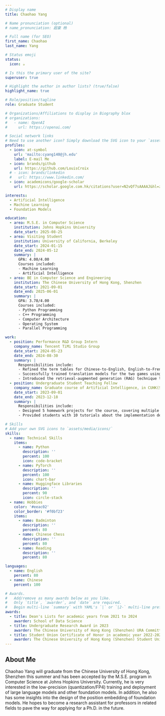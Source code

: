 ```yaml
---
# Display name
title: Chaohao Yang

# Name pronunciation (optional)
# name_pronunciation: 超豪 杨

# Full name (for SEO)
first_name: Chaohao
last_name: Yang

# Status emoji
status:
  icon: ☕️

# Is this the primary user of the site?
superuser: true

# Highlight the author in author lists? (true/false)
highlight_name: true

# Role/position/tagline
role: Graduate Student

# Organizations/Affiliations to display in Biography blox
# organizations:
#   - name: OpenAI
#     url: https://openai.com/

# Social network links
# Need to use another icon? Simply download the SVG icon to your `assets/media/icons/` folder.
profiles:
  - icon: at-symbol
    url: 'mailto:cyang140@jh.edu'
    label: E-mail Me
  - icon: brands/github
    url: https://github.com/LouisCroix
  # - icon: brands/linkedin
  #   url: https://www.linkedin.com/
  - icon: academicons/google-scholar
    url: https://scholar.google.com.hk/citations?user=N2vQf7sAAAAJ&hl=zh-CN&oi=ao

interests:
  - Artificial Intelligence
  - Machine Learning
  - Foundation Models

education:
  - area: M.S.E. in Computer Science
    institution: Johns Hopkins University
    date_start: 2025-08-25
  - area: Visiting Student
    institution: University of California, Berkeley
    date_start: 2024-01-15
    date_end: 2024-05-12
    summary: |
      GPA: 4.00/4.00
      Courses included:
      - Machine Learning
      - Artificial Intelligence
  - area: BE in Computer Science and Engineering
    institution: The Chinese University of Hong Kong, Shenzhen
    date_start: 2021-09-01
    date_end: 2025-06-01
    summary: |
      GPA: 3.78/4.00
      Courses included:
      - Python Programming
      - C++ Programming
      - Computer Architecture
      - Operating System
      - Parallel Programming

work:
  - position: Performance R&D Group Intern
    company_name: Tencent TiMi Studio Group
    date_start: 2024-05-23
    date_end: 2024-08-30
    summary: |
      Responsibilities include:
      - Refined the term tables for Chinese-to-English, English-to-French, and English-to-German translations to support the overseas release of Tencent's Honor of Kings (HOK) and Delta Force (DF)
      - Successfully trained translation models for the two games using Llama-3-70B, enhancing automation and efficiency in language localization for their international launches
      - Introduced the retrieval-augmented generation (RAG) technique to the models to address term translation challenges and improve model performance, achieving translation edit rates (TER) below 15 for HOK and below 10 for DF, in line with company targets
  - position: Undergraduate Student Teaching Fellow
    company_name: Graduate course of Artificial Intelligence, in CUHK(SZ)
    date_start: 2023-09-01
    date_end: 2023-12-18
    summary: |
      Responsibilities include:
      - Designed 5 homework projects for the course, covering multiple aspects including word embedding and pre-trained language models, and scored the completion of all 92 students in the course
      - Provided students with 10 tutorials about the implementation details of AI models covered in lectures

# Skills
# Add your own SVG icons to `assets/media/icons/`
skills:
  - name: Technical Skills
    items:
      - name: Python
        description: ''
        percent: 100
        icon: code-bracket
      - name: PyTorch
        description: ''
        percent: 100
        icon: chart-bar
      - name: Huggingface Libraries
        description: ''
        percent: 90
        icon: circle-stack
  - name: Hobbies
    color: '#eeac02'
    color_border: '#f0bf23'
    items:
      - name: Badminton
        description: ''
        percent: 80
      - name: Chinese Chess
        description: ''
        percent: 80
      - name: Reading
        description: ''
        percent: 80

languages:
  - name: English
    percent: 80
  - name: Chinese
    percent: 100

# Awards.
#   Add/remove as many awards below as you like.
#   Only `title`, `awarder`, and `date` are required.
#   Begin multi-line `summary` with YAML's `|` or `|2-` multi-line prefix and indent 2 spaces below.
awards:
  - title: Dean's Lists for academic years from 2021 to 2024
    awarder: School of Data Science
  - title: Undergraduate Research Award in 2023
    awarder: The Chinese University of Hong Kong (Shenzhen) URA Committee
  - title: Student Union Certificate of Honor in academic year 2022-2023
    awarder: The Chinese University of Hong Kong (Shenzhen) Student Union
---
```


## About Me

Chaohao Yang will graduate from the Chinese University of Hong Kong, Shenzhen this summer and has been accepted by the M.S.E. program in Computer Science at Johns Hopkins University. Currently, he is very interested in the low-precision (quantization/FP4) training and deployment of large language models and other foundation models. In addition, he also has some insights into the design of the position embedding of foundation models. He hopes to become a research assistant for professors in related fields to pave the way for applying for a Ph.D. in the future.
